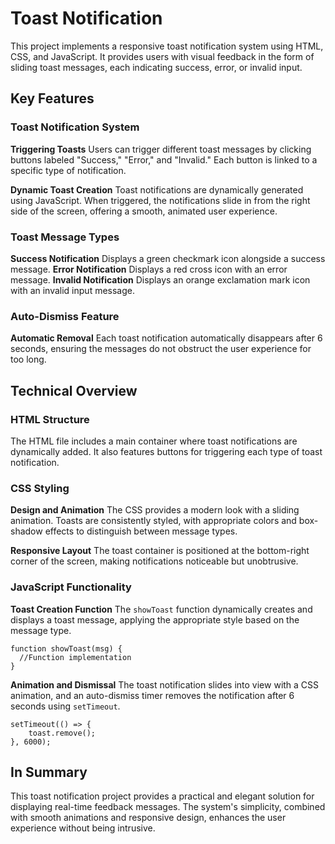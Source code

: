 # Toast Notification

This project implements a responsive toast notification system using HTML, CSS, and JavaScript. It provides users with visual feedback in the form of sliding toast messages, each indicating success, error, or invalid input.

<h2>Key Features</h2>
<h3>Toast Notification System</h3>
<strong>Triggering Toasts</strong> 
  Users can trigger different toast messages by clicking buttons labeled "Success," "Error," and "Invalid." Each button is linked to a specific type of notification.

<strong>Dynamic Toast Creation</strong> 
  Toast notifications are dynamically generated using JavaScript. When triggered, the notifications slide in from the right side of the screen, offering a smooth, animated user experience.

<h3>Toast Message Types</h3>
<strong>Success Notification</strong> 
  Displays a green checkmark icon alongside a success message.
<strong>Error Notification</strong> 
  Displays a red cross icon with an error message.
<strong>Invalid Notification</strong> 
  Displays an orange exclamation mark icon with an invalid input message.
<h3>Auto-Dismiss Feature</h3>
<strong>Automatic Removal</strong> 
  Each toast notification automatically disappears after 6 seconds, ensuring the messages do not obstruct the user experience for too long.
<h2>Technical Overview</h2>
<h3>HTML Structure</h3>
The HTML file includes a main container where toast notifications are dynamically added. It also features buttons for triggering each type of toast notification.
<h3>CSS Styling</h3>
<strong>Design and Animation</strong> 
The CSS provides a modern look with a sliding animation. Toasts are consistently styled, with appropriate colors and box-shadow effects to distinguish between message types.

<strong>Responsive Layout</strong> 
The toast container is positioned at the bottom-right corner of the screen, making notifications noticeable but unobtrusive.

<h3>JavaScript Functionality</h3>
<strong>Toast Creation Function</strong>
  The <code>showToast</code> function dynamically creates and displays a toast message, applying the appropriate style based on the message type.

    function showToast(msg) {
      //Function implementation
    }

<strong>Animation and Dismissal</strong> 
  The toast notification slides into view with a CSS animation, and an auto-dismiss timer removes the notification after 6 seconds using <code>setTimeout</code>.

    setTimeout(() => {
        toast.remove();
    }, 6000);

<h2>In Summary</h2>
This toast notification project provides a practical and elegant solution for displaying real-time feedback messages. The system's simplicity, combined with smooth animations and responsive design, enhances the user experience without being intrusive.
